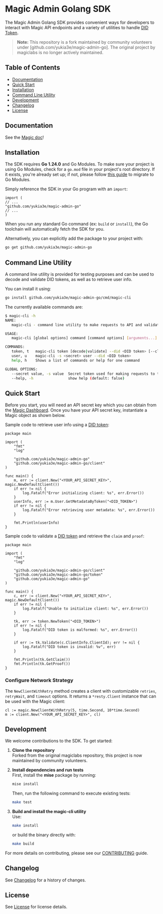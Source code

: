 # Magic Admin Golang SDK

The Magic Admin Golang SDK provides convenient ways for developers to interact with Magic API endpoints and a variety of utilities to handle [DID Token](https://magic.link/docs/introduction/decentralized-id).

> **Note:** This repository is a fork maintained by community volunteers under [github.com/yukia3e/magic-admin-go]. The original project by magiclabs is no longer actively maintained.

## Table of Contents

* [Documentation](#documentation)
* [Quick Start](#quick-start)
* [Installation](#installation)
* [Command Line Utility](#command-line-utility)
* [Development](#development)
* [Changelog](#changelog)
* [License](#license)

## Documentation

See the [Magic doc](https://magic.link/docs/api-reference/server-side-sdks/go)!

## Installation

The SDK requires **Go 1.24.0** and Go Modules. To make sure your project is using Go Modules, check for a `go.mod` file in your project's root directory. If it exists, you're already set up; if not, please follow [this guide](https://blog.golang.org/migrating-to-go-modules) to migrate to Go Modules.

Simply reference the SDK in your Go program with an `import`:

```golang
import (
// ...
"github.com/yukia3e/magic-admin-go"
// ...
)
```

When you run any standard Go command (ex: `build` or `install`), the Go toolchain will automatically fetch the SDK for you.

Alternatively, you can explicitly add the package to your project with:

```sh
go get github.com/yukia3e/magic-admin-go
```

## Command Line Utility

A command line utility is provided for testing purposes and can be used to decode and validate DID tokens, as well as to retrieve user info.

You can install it using:

```bash
go install github.com/yukia3e/magic-admin-go/cmd/magic-cli
```

The currently available commands are:

```bash
$ magic-cli -h
NAME:
   magic-cli - command line utility to make requests to API and validate tokens

USAGE:
   magic-cli [global options] command [command options] [arguments...]

COMMANDS:
   token, t   magic-cli token [decode|validate] --did <DID token> [--clientId <Magic Client ID>]
   user, u    magic-cli -s <secret> user --did <DID token>
   help, h    Shows a list of commands or help for one command

GLOBAL OPTIONS:
   --secret value, -s value  Secret token used for making requests to the backend API [$MAGIC_API_SECRET_KEY]
   --help, -h                show help (default: false)
```

## Quick Start

Before you start, you will need an API secret key which you can obtain from the [Magic Dashboard](https://dashboard.magic.link/). Once you have your API secret key, instantiate a Magic object as shown below.

Sample code to retrieve user info using a [DID token](https://docs.magic.link/decentralized-id):

```golang
package main

import (
	"fmt"
	"log"

	"github.com/yukia3e/magic-admin-go"
	"github.com/yukia3e/magic-admin-go/client"
)

func main() {
	m, err := client.New("<YOUR_API_SECRET_KEY>", magic.NewDefaultClient())
	if err != nil {
		log.Fatalf("Error initializing client: %s", err.Error())
	}
	userInfo, err := m.User.GetMetadataByToken("<DID_TOKEN>")
	if err != nil {
		log.Fatalf("Error retrieving user metadata: %s", err.Error())
	}

	fmt.Println(userInfo)
}
```

Sample code to validate a [DID token](https://docs.magic.link/decentralized-id) and retrieve the `claim` and `proof`:

```golang
package main

import (
	"fmt"
	"log"

	"github.com/yukia3e/magic-admin-go/client"
	"github.com/yukia3e/magic-admin-go/token"
	"github.com/yukia3e/magic-admin-go"
)

func main() {
	c, err := client.New("<YOUR_API_SECRET_KEY>", magic.NewDefaultClient())
	if err != nil {
		log.Fatalf("Unable to initialize client: %s", err.Error())
	}

	tk, err := token.NewToken("<DID_TOKEN>")
	if err != nil {
		log.Fatalf("DID token is malformed: %s", err.Error())
	}

	if err := tk.Validate(c.ClientInfo.ClientId); err != nil {
		log.Fatalf("DID token is invalid: %v", err)
	}

	fmt.Println(tk.GetClaim())
	fmt.Println(tk.GetProof())
}
```

### Configure Network Strategy

The `NewClientWithRetry` method creates a client with customizable `retries`, `retryWait`, and `timeout` options. It returns a `*resty.Client` instance that can be used with the Magic client:

```golang
cl := magic.NewClientWithRetry(5, time.Second, 10*time.Second)
m := client.New("<YOUR_API_SECRET_KEY>", cl)
```

## Development

We welcome contributions to the SDK. To get started:

1. **Clone the repository**  
   Forked from the original magiclabs repository, this project is now maintained by community volunteers.

2. **Install dependencies and run tests**  
   First, install the **mise** package by running:
   ```bash
   mise install
   ```
   Then, run the following command to execute existing tests:
   ```bash
   make test
   ```

3. **Build and install the magic-cli utility**  
   Use:
   ```bash
   make install
   ```
   or build the binary directly with:
   ```bash
   make build
   ```

For more details on contributing, please see our [CONTRIBUTING](CONTRIBUTING.md) guide.

## Changelog

See [Changelog](CHANGELOG.md) for a history of changes.

## License

See [License](LICENSE.txt) for license details.